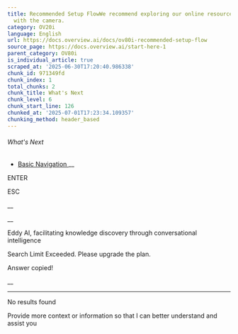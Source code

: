 ```yaml
---
title: Recommended Setup FlowWe recommend exploring our online resources and experimenting
  with the camera.
category: OV20i
language: English
url: https://docs.overview.ai/docs/ov80i-recommended-setup-flow
source_page: https://docs.overview.ai/start-here-1
parent_category: OV80i
is_individual_article: true
scraped_at: '2025-06-30T17:20:40.986338'
chunk_id: 971349fd
chunk_index: 1
total_chunks: 2
chunk_title: What's Next
chunk_level: 6
chunk_start_line: 126
chunked_at: '2025-07-01T17:23:34.109357'
chunking_method: header_based
---
```


###### What's Next

  * [ Basic Navigation ](/docs/basic-navigation-1) __



ENTER

ESC

 __

__

Eddy AI, facilitating knowledge discovery through conversational intelligence

Search Limit Exceeded. Please upgrade the plan.

Answer copied\!

__

__ __

No results found

Provide more context or information so that I can better understand and assist you
